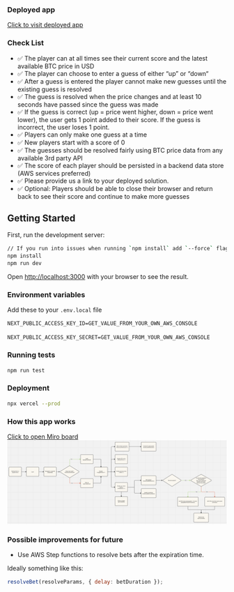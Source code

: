 ### Deployed app

[Click to visit deployed app](https://betting-app-seven.vercel.app/)

### Check List

- ✅ The player can at all times see their current score and the latest available BTC price in USD
- ✅ The player can choose to enter a guess of either “up” or “down“
- ✅ After a guess is entered the player cannot make new guesses until the existing guess is resolved
- ✅ The guess is resolved when the price changes and at least 10 seconds have passed since the guess was made
- ✅ If the guess is correct (up = price went higher, down = price went lower), the user gets 1 point added to their score. If the guess is incorrect, the user loses 1 point.
- ✅ Players can only make one guess at a time
- ✅ New players start with a score of 0
- ✅ The guesses should be resolved fairly using BTC price data from any available 3rd party API
- ✅ The score of each player should be persisted in a backend data store (AWS services preferred)
- ✅ Please provide us a link to your deployed solution.
- ✅ Optional: Players should be able to close their browser and return back to see their score and continue to make more guesses

## Getting Started

First, run the development server:

```bash
// If you run into issues when running `npm install` add `--force` flag
npm install
npm run dev
```

Open [http://localhost:3000](http://localhost:3000) with your browser to see the result.

### Environment variables

Add these to your `.env.local` file

```
NEXT_PUBLIC_ACCESS_KEY_ID=GET_VALUE_FROM_YOUR_OWN_AWS_CONSOLE

NEXT_PUBLIC_ACCESS_KEY_SECRET=GET_VALUE_FROM_YOUR_OWN_AWS_CONSOLE
```

### Running tests

```bash
npm run test
```

### Deployment

```bash
npx vercel --prod
```

### How this app works

[Click to open Miro board](https://miro.com/app/board/uXjVKJyHn68=/?share_link_id=619037807762)
![Flow Diagram](./diagram.png)

### Possible improvements for future

- Use AWS Step functions to resolve bets after the expiration time.

Ideally something like this:

```javascript
resolveBet(resolveParams, { delay: betDuration });
```
